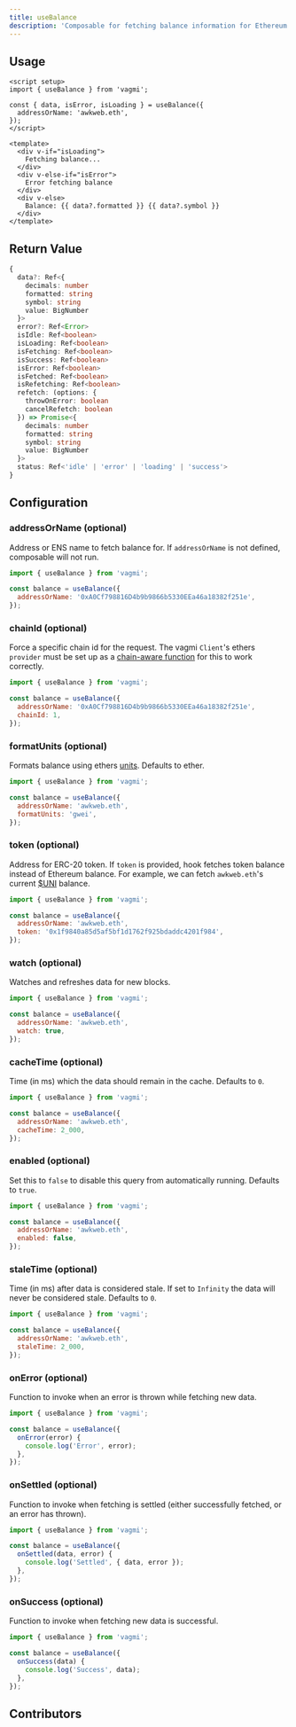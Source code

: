 ```yaml
---
title: useBalance
description: 'Composable for fetching balance information for Ethereum or ERC-20 tokens.'
---
```


## Usage

```vue
<script setup>
import { useBalance } from 'vagmi';

const { data, isError, isLoading } = useBalance({
  addressOrName: 'awkweb.eth',
});
</script>

<template>
  <div v-if="isLoading">
    Fetching balance...
  </div>
  <div v-else-if="isError">
    Error fetching balance
  </div>
  <div v-else>
    Balance: {{ data?.formatted }} {{ data?.symbol }}
  </div>
</template>
```

## Return Value

```ts
{
  data?: Ref<{
    decimals: number
    formatted: string
    symbol: string
    value: BigNumber
  }>
  error?: Ref<Error>
  isIdle: Ref<boolean>
  isLoading: Ref<boolean>
  isFetching: Ref<boolean>
  isSuccess: Ref<boolean>
  isError: Ref<boolean>
  isFetched: Ref<boolean>
  isRefetching: Ref<boolean>
  refetch: (options: {
    throwOnError: boolean
    cancelRefetch: boolean
  }) => Promise<{
    decimals: number
    formatted: string
    symbol: string
    value: BigNumber
  }>
  status: Ref<'idle' | 'error' | 'loading' | 'success'>
}
```

## Configuration

### addressOrName (optional)

Address or ENS name to fetch balance for. If `addressOrName` is not defined, composable will not run.

```js
import { useBalance } from 'vagmi';

const balance = useBalance({
  addressOrName: '0xA0Cf798816D4b9b9866b5330EEa46a18382f251e',
});
```

### chainId (optional)

Force a specific chain id for the request. The vagmi `Client`'s ethers `provider` must be set up as a [chain-aware function](https://vagmi.vercel.app/client#provider-optional) for this to work correctly.

```js
import { useBalance } from 'vagmi';

const balance = useBalance({
  addressOrName: '0xA0Cf798816D4b9b9866b5330EEa46a18382f251e',
  chainId: 1,
});
```

### formatUnits (optional)

Formats balance using ethers [units](https://docs.ethers.io/v5/api/utils/display-logic/#display-logic--units). Defaults to ether.

```js
import { useBalance } from 'vagmi';

const balance = useBalance({
  addressOrName: 'awkweb.eth',
  formatUnits: 'gwei',
});
```

### token (optional)

Address for ERC-20 token. If `token` is provided, hook fetches token balance instead of Ethereum balance. For example, we can fetch `awkweb.eth`'s current [$UNI](https://etherscan.io/address/0x1f9840a85d5af5bf1d1762f925bdaddc4201f984) balance.

```js
import { useBalance } from 'vagmi';

const balance = useBalance({
  addressOrName: 'awkweb.eth',
  token: '0x1f9840a85d5af5bf1d1762f925bdaddc4201f984',
});
```

### watch (optional)

Watches and refreshes data for new blocks.

```js
import { useBalance } from 'vagmi';

const balance = useBalance({
  addressOrName: 'awkweb.eth',
  watch: true,
});
```

### cacheTime (optional)

Time (in ms) which the data should remain in the cache. Defaults to `0`.

```js
import { useBalance } from 'vagmi';

const balance = useBalance({
  addressOrName: 'awkweb.eth',
  cacheTime: 2_000,
});
```

### enabled (optional)

Set this to `false` to disable this query from automatically running. Defaults to `true`.

```js
import { useBalance } from 'vagmi';

const balance = useBalance({
  addressOrName: 'awkweb.eth',
  enabled: false,
});
```

### staleTime (optional)

Time (in ms) after data is considered stale. If set to `Infinity` the data will never be considered stale. Defaults to `0`.

```js
import { useBalance } from 'vagmi';

const balance = useBalance({
  addressOrName: 'awkweb.eth',
  staleTime: 2_000,
});
```

### onError (optional)

Function to invoke when an error is thrown while fetching new data.

```js
import { useBalance } from 'vagmi';

const balance = useBalance({
  onError(error) {
    console.log('Error', error);
  },
});
```

### onSettled (optional)

Function to invoke when fetching is settled (either successfully fetched, or an error has thrown).

```js
import { useBalance } from 'vagmi';

const balance = useBalance({
  onSettled(data, error) {
    console.log('Settled', { data, error });
  },
});
```

### onSuccess (optional)

Function to invoke when fetching new data is successful.

```js
import { useBalance } from 'vagmi';

const balance = useBalance({
  onSuccess(data) {
    console.log('Success', data);
  },
});
```

## Contributors
<Contributors fn="useBalance"></Contributors>
